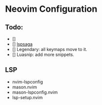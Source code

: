 # Neovim Configuration

## Todo:

- [] 
- [] [lspsaga](https://github.com/glepnir/lspsaga.nvim)
- [] Legendary: all keymaps move to it.
- [] Luasnip: add more snippets.

## LSP 

- nvim-lspconfig
- mason.nvim
- mason-lspconfig.nvim
- lsp-setup.nvim

